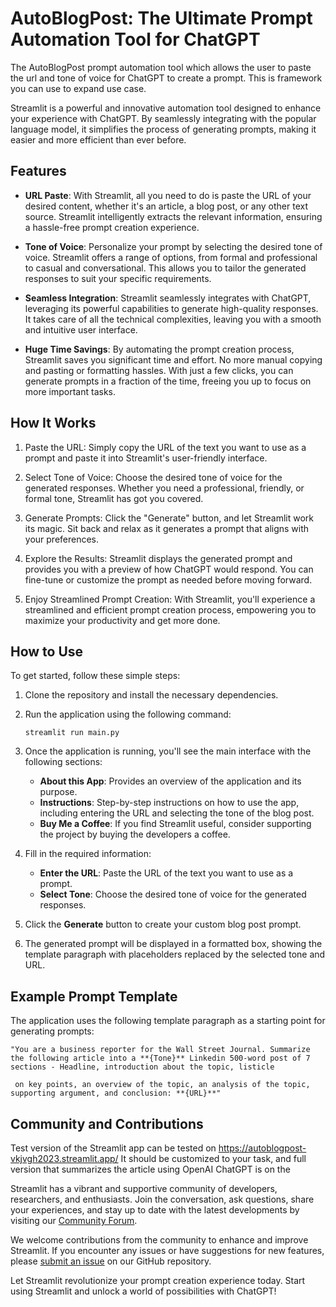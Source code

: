 # AutoBlogPost: The Ultimate Prompt Automation Tool for ChatGPT
The AutoBlogPost prompt automation tool which allows the user to paste the url and tone of voice for ChatGPT to create a prompt. This is framework you can use to expand use case.

Streamlit is a powerful and innovative automation tool designed to enhance your experience with ChatGPT. By seamlessly integrating with the popular language model, it simplifies the process of generating prompts, making it easier and more efficient than ever before.

## Features

- **URL Paste**: With Streamlit, all you need to do is paste the URL of your desired content, whether it's an article, a blog post, or any other text source. Streamlit intelligently extracts the relevant information, ensuring a hassle-free prompt creation experience.

- **Tone of Voice**: Personalize your prompt by selecting the desired tone of voice. Streamlit offers a range of options, from formal and professional to casual and conversational. This allows you to tailor the generated responses to suit your specific requirements.

- **Seamless Integration**: Streamlit seamlessly integrates with ChatGPT, leveraging its powerful capabilities to generate high-quality responses. It takes care of all the technical complexities, leaving you with a smooth and intuitive user interface.

- **Huge Time Savings**: By automating the prompt creation process, Streamlit saves you significant time and effort. No more manual copying and pasting or formatting hassles. With just a few clicks, you can generate prompts in a fraction of the time, freeing you up to focus on more important tasks.

## How It Works

1. Paste the URL: Simply copy the URL of the text you want to use as a prompt and paste it into Streamlit's user-friendly interface.

2. Select Tone of Voice: Choose the desired tone of voice for the generated responses. Whether you need a professional, friendly, or formal tone, Streamlit has got you covered.

3. Generate Prompts: Click the "Generate" button, and let Streamlit work its magic. Sit back and relax as it generates a prompt that aligns with your preferences.

4. Explore the Results: Streamlit displays the generated prompt and provides you with a preview of how ChatGPT would respond. You can fine-tune or customize the prompt as needed before moving forward.

5. Enjoy Streamlined Prompt Creation: With Streamlit, you'll experience a streamlined and efficient prompt creation process, empowering you to maximize your productivity and get more done.

## How to Use

To get started, follow these simple steps:

1. Clone the repository and install the necessary dependencies.
2. Run the application using the following command:
   ```
   streamlit run main.py
   ```
3. Once the application is running, you'll see the main interface with the following sections:

   - **About this App**: Provides an overview of the application and its purpose.
   - **Instructions**: Step-by-step instructions on how to use the app, including entering the URL and selecting the tone of the blog post.
   - **Buy Me a Coffee**: If you find Streamlit useful, consider supporting the project by buying the developers a coffee.

4. Fill in the required information:
   - **Enter the URL**: Paste the URL of the text you want to use as a prompt.
   - **Select Tone**: Choose the desired tone of voice for the generated responses.

5. Click the **Generate** button to create your custom blog post prompt.

6. The generated prompt will be displayed in a formatted box, showing the template paragraph with placeholders replaced by the selected tone and URL.

## Example Prompt Template

The application uses the following template paragraph as a starting point for generating prompts:

```
"You are a business reporter for the Wall Street Journal. Summarize the following article into a **{Tone}** Linkedin 500-word post of 7 sections - Headline, introduction about the topic, listicle

 on key points, an overview of the topic, an analysis of the topic, supporting argument, and conclusion: **{URL}**"
```

## Community and Contributions

Test version of the Streamlit app can be tested on https://autoblogpost-vkjvgh2023.streamlit.app/
It should be customized to your task, and full version that summarizes the article using OpenAI ChatGPT is on the 

Streamlit has a vibrant and supportive community of developers, researchers, and enthusiasts. Join the conversation, ask questions, share your experiences, and stay up to date with the latest developments by visiting our [Community Forum](https://community.streamlit.io).

We welcome contributions from the community to enhance and improve Streamlit. If you encounter any issues or have suggestions for new features, please [submit an issue](https://github.com/streamlit/streamlit/issues) on our GitHub repository.

Let Streamlit revolutionize your prompt creation experience today. Start using Streamlit and unlock a world of possibilities with ChatGPT!
